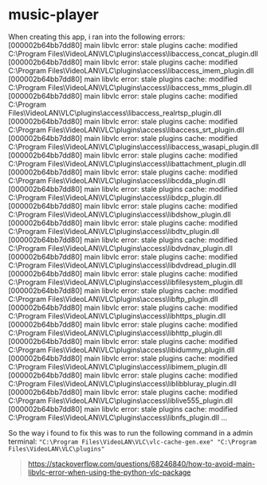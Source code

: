 # music-player


When creating this app, i ran into the following errors:
[000002b64bb7dd80] main libvlc error: stale plugins cache: modified C:\Program Files\VideoLAN\VLC\plugins\access\libaccess_concat_plugin.dll
[000002b64bb7dd80] main libvlc error: stale plugins cache: modified C:\Program Files\VideoLAN\VLC\plugins\access\libaccess_imem_plugin.dll
[000002b64bb7dd80] main libvlc error: stale plugins cache: modified C:\Program Files\VideoLAN\VLC\plugins\access\libaccess_mms_plugin.dll
[000002b64bb7dd80] main libvlc error: stale plugins cache: modified C:\Program Files\VideoLAN\VLC\plugins\access\libaccess_realrtsp_plugin.dll
[000002b64bb7dd80] main libvlc error: stale plugins cache: modified C:\Program Files\VideoLAN\VLC\plugins\access\libaccess_srt_plugin.dll
[000002b64bb7dd80] main libvlc error: stale plugins cache: modified C:\Program Files\VideoLAN\VLC\plugins\access\libaccess_wasapi_plugin.dll
[000002b64bb7dd80] main libvlc error: stale plugins cache: modified C:\Program Files\VideoLAN\VLC\plugins\access\libattachment_plugin.dll
[000002b64bb7dd80] main libvlc error: stale plugins cache: modified C:\Program Files\VideoLAN\VLC\plugins\access\libcdda_plugin.dll
[000002b64bb7dd80] main libvlc error: stale plugins cache: modified C:\Program Files\VideoLAN\VLC\plugins\access\libdcp_plugin.dll
[000002b64bb7dd80] main libvlc error: stale plugins cache: modified C:\Program Files\VideoLAN\VLC\plugins\access\libdshow_plugin.dll
[000002b64bb7dd80] main libvlc error: stale plugins cache: modified C:\Program Files\VideoLAN\VLC\plugins\access\libdtv_plugin.dll
[000002b64bb7dd80] main libvlc error: stale plugins cache: modified C:\Program Files\VideoLAN\VLC\plugins\access\libdvdnav_plugin.dll
[000002b64bb7dd80] main libvlc error: stale plugins cache: modified C:\Program Files\VideoLAN\VLC\plugins\access\libdvdread_plugin.dll
[000002b64bb7dd80] main libvlc error: stale plugins cache: modified C:\Program Files\VideoLAN\VLC\plugins\access\libfilesystem_plugin.dll
[000002b64bb7dd80] main libvlc error: stale plugins cache: modified C:\Program Files\VideoLAN\VLC\plugins\access\libftp_plugin.dll
[000002b64bb7dd80] main libvlc error: stale plugins cache: modified C:\Program Files\VideoLAN\VLC\plugins\access\libhttps_plugin.dll
[000002b64bb7dd80] main libvlc error: stale plugins cache: modified C:\Program Files\VideoLAN\VLC\plugins\access\libhttp_plugin.dll
[000002b64bb7dd80] main libvlc error: stale plugins cache: modified C:\Program Files\VideoLAN\VLC\plugins\access\libidummy_plugin.dll
[000002b64bb7dd80] main libvlc error: stale plugins cache: modified C:\Program Files\VideoLAN\VLC\plugins\access\libimem_plugin.dll
[000002b64bb7dd80] main libvlc error: stale plugins cache: modified C:\Program Files\VideoLAN\VLC\plugins\access\liblibbluray_plugin.dll
[000002b64bb7dd80] main libvlc error: stale plugins cache: modified C:\Program Files\VideoLAN\VLC\plugins\access\liblive555_plugin.dll
[000002b64bb7dd80] main libvlc error: stale plugins cache: modified C:\Program Files\VideoLAN\VLC\plugins\access\libnfs_plugin.dll
...

So the way i found to fix this was to run the following command in a admin terminal:
`"C:\Program Files\VideoLAN\VLC\vlc-cache-gen.exe" "C:\Program Files\VideoLAN\VLC\plugins"`
> https://stackoverflow.com/questions/68246840/how-to-avoid-main-libvlc-error-when-using-the-python-vlc-package
